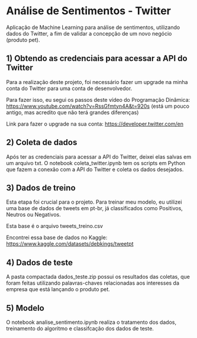 # Análise de Sentimentos - Twitter
Aplicação de Machine Learning para análise de sentimentos, utilizando dados do Twitter, a fim de validar a concepção de um novo negócio (produto pet).

## 1) Obtendo as credenciais para acessar a API do Twitter
Para a realização deste projeto, foi necessário fazer um upgrade na minha conta do Twitter para uma conta de desenvolvedor.

Para fazer isso, eu segui os passos deste vídeo do Programação Dinâmica:
https://www.youtube.com/watch?v=RssGfmtyn4A&t=920s (está um pouco antigo, mas acredito que não terá grandes diferenças)

Link para fazer o upgrade na sua conta:
https://developer.twitter.com/en

## 2) Coleta de dados
Após ter as credenciais para acessar a API do Twitter, deixei elas salvas em um arquivo txt.
O notebook coleta_twitter.ipynb tem os scripts em Python que fazem a conexão com a API do Twitter e coleta os dados desejados.

## 3) Dados de treino
Esta etapa foi crucial para o projeto. Para treinar meu modelo, eu utilizei uma base de dados de tweets em pt-br, já classificados como Positivos, Neutros ou Negativos.

Esta base é o arquivo tweets_treino.csv

Encontrei essa base de dados no Kaggle: https://www.kaggle.com/datasets/debkings/tweetpt

## 4) Dados de teste
A pasta compactada dados_teste.zip possui os resultados das coletas, que foram feitas utilizando palavras-chaves relacionadas aos interesses da empresa que está lançando o produto pet.

## 5) Modelo
O notebook analise_sentimento.ipynb realiza o tratamento dos dados, treinamento do algoritmo e classifcação dos dados de teste.

